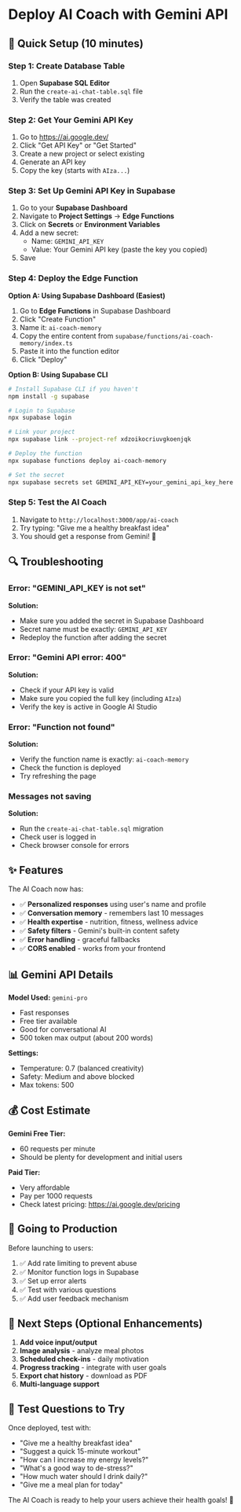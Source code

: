 # Deploy AI Coach with Gemini API

## 🎯 Quick Setup (10 minutes)

### Step 1: Create Database Table

1. Open **Supabase SQL Editor**
2. Run the `create-ai-chat-table.sql` file
3. Verify the table was created

### Step 2: Get Your Gemini API Key

1. Go to https://ai.google.dev/
2. Click "Get API Key" or "Get Started"
3. Create a new project or select existing
4. Generate an API key
5. Copy the key (starts with `AIza...`)

### Step 3: Set Up Gemini API Key in Supabase

1. Go to your **Supabase Dashboard**
2. Navigate to **Project Settings** → **Edge Functions**
3. Click on **Secrets** or **Environment Variables**
4. Add a new secret:
   - Name: `GEMINI_API_KEY`
   - Value: Your Gemini API key (paste the key you copied)
5. Save

### Step 4: Deploy the Edge Function

**Option A: Using Supabase Dashboard (Easiest)**

1. Go to **Edge Functions** in Supabase Dashboard
2. Click "Create Function"
3. Name it: `ai-coach-memory`
4. Copy the entire content from `supabase/functions/ai-coach-memory/index.ts`
5. Paste it into the function editor
6. Click "Deploy"

**Option B: Using Supabase CLI**

```bash
# Install Supabase CLI if you haven't
npm install -g supabase

# Login to Supabase
npx supabase login

# Link your project
npx supabase link --project-ref xdzoikocriuvgkoenjqk

# Deploy the function
npx supabase functions deploy ai-coach-memory

# Set the secret
npx supabase secrets set GEMINI_API_KEY=your_gemini_api_key_here
```

### Step 5: Test the AI Coach

1. Navigate to `http://localhost:3000/app/ai-coach`
2. Try typing: "Give me a healthy breakfast idea"
3. You should get a response from Gemini! 🎉

## 🔍 Troubleshooting

### Error: "GEMINI_API_KEY is not set"

**Solution:**
- Make sure you added the secret in Supabase Dashboard
- Secret name must be exactly: `GEMINI_API_KEY`
- Redeploy the function after adding the secret

### Error: "Gemini API error: 400"

**Solution:**
- Check if your API key is valid
- Make sure you copied the full key (including `AIza`)
- Verify the key is active in Google AI Studio

### Error: "Function not found"

**Solution:**
- Verify the function name is exactly: `ai-coach-memory`
- Check the function is deployed
- Try refreshing the page

### Messages not saving

**Solution:**
- Run the `create-ai-chat-table.sql` migration
- Check user is logged in
- Check browser console for errors

## ✨ Features

The AI Coach now has:
- ✅ **Personalized responses** using user's name and profile
- ✅ **Conversation memory** - remembers last 10 messages
- ✅ **Health expertise** - nutrition, fitness, wellness advice
- ✅ **Safety filters** - Gemini's built-in content safety
- ✅ **Error handling** - graceful fallbacks
- ✅ **CORS enabled** - works from your frontend

## 📊 Gemini API Details

**Model Used:** `gemini-pro`
- Fast responses
- Free tier available
- Good for conversational AI
- 500 token max output (about 200 words)

**Settings:**
- Temperature: 0.7 (balanced creativity)
- Safety: Medium and above blocked
- Max tokens: 500

## 💰 Cost Estimate

**Gemini Free Tier:**
- 60 requests per minute
- Should be plenty for development and initial users

**Paid Tier:**
- Very affordable
- Pay per 1000 requests
- Check latest pricing: https://ai.google.dev/pricing

## 🚀 Going to Production

Before launching to users:

1. ✅ Add rate limiting to prevent abuse
2. ✅ Monitor function logs in Supabase
3. ✅ Set up error alerts
4. ✅ Test with various questions
5. ✅ Add user feedback mechanism

## 📝 Next Steps (Optional Enhancements)

1. **Add voice input/output**
2. **Image analysis** - analyze meal photos
3. **Scheduled check-ins** - daily motivation
4. **Progress tracking** - integrate with user goals
5. **Export chat history** - download as PDF
6. **Multi-language support**

## 🎯 Test Questions to Try

Once deployed, test with:
- "Give me a healthy breakfast idea"
- "Suggest a quick 15-minute workout"
- "How can I increase my energy levels?"
- "What's a good way to de-stress?"
- "How much water should I drink daily?"
- "Give me a meal plan for today"

The AI Coach is ready to help your users achieve their health goals! 🌱

